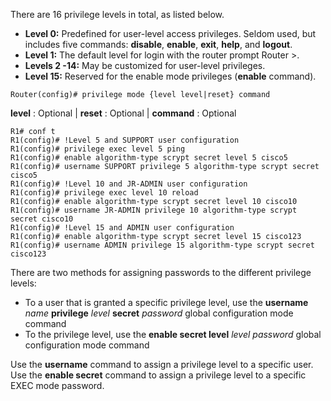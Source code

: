 There are 16 privilege levels in total, as listed below.
- **Level 0:** Predefined for user-level access privileges. Seldom used, but includes five commands: **disable**, **enable**, **exit**, **help**, and **logout**.
- **Level 1:** The default level for login with the router prompt Router >.
- **Levels 2 -14:** May be customized for user-level privileges.
- **Level 15:** Reserved for the enable mode privileges (**enable** command).

```
Router(config)# privilege mode {level level|reset} command
```
**level** : Optional | **reset** : Optional | **command** : Optional

```ios
R1# conf t
R1(config)# !Level 5 and SUPPORT user configuration
R1(config)# privilege exec level 5 ping
R1(config)# enable algorithm-type scrypt secret level 5 cisco5
R1(config)# username SUPPORT privilege 5 algorithm-type scrypt secret cisco5
R1(config)# !Level 10 and JR-ADMIN user configuration
R1(config)# privilege exec level 10 reload  
R1(config)# enable algorithm-type scrypt secret level 10 cisco10  
R1(config)# username JR-ADMIN privilege 10 algorithm-type scrypt secret cisco10  
R1(config)# !Level 15 and ADMIN user configuration
R1(config)# enable algorithm-type scrypt secret level 15 cisco123
R1(config)# username ADMIN privilege 15 algorithm-type scrypt secret cisco123
```

There are two methods for assigning passwords to the different privilege levels:
- To a user that is granted a specific privilege level, use the **username** _name_ **privilege** _level_ **secret** _password_ global configuration mode command
- To the privilege level, use the **enable secret level** _level password_ global configuration mode command

Use the **username** command to assign a privilege level to a specific user. Use the **enable secret** command to assign a privilege level to a specific EXEC mode password.